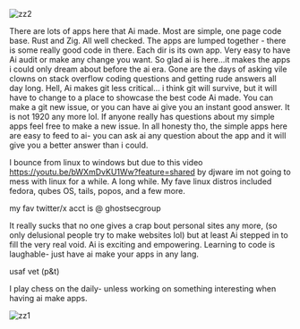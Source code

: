 ![zz2](https://github.com/user-attachments/assets/e54f4c9f-843b-4ae3-85b3-515c673b739e)






There are lots of apps here that Ai made. Most are simple, one page code base. Rust and Zig. All well checked. The apps are lumped together - there is some really good code in there. Each dir is its own app. Very easy to have Ai audit or make any change you want. So glad ai is here...it makes the apps i could only dream about before the ai era. Gone are the days of asking vile clowns on stack overflow coding questions and getting rude answers all day long. Hell, Ai makes git less critical... i think git will survive, but it will have to change to a place to showcase the best code Ai made. You can make a git new issue, or you can have ai give you an instant good answer. It is not 1920 any more lol. If anyone really has questions about my simple apps feel free to make a new issue. In all honesty tho, the simple apps here are easy to feed to ai- you can ask ai any question about the app and it will give you a better answer than i could. 

I bounce from linux to windows but due to this video https://youtu.be/bWXmDvKU1Ww?feature=shared by djware  im not going to mess with linux for a while. A long while. My fave linux distros included fedora, qubes OS, tails, popos, and a few more. 


my fav twitter/x acct is @ ghostsecgroup  


It really sucks that no one gives a crap bout personal sites any more, (so only delusional people try to make websites lol) but at least Ai stepped in to fill the very real void. Ai is
exciting and empowering. Learning to code is laughable- just have ai make your apps in any lang. 

 usaf vet (p&t)  

I play chess on the daily- unless working on something interesting when having ai make apps. 


![zz1](https://github.com/user-attachments/assets/26522f0b-7f6e-43b8-9298-d24958cd6ec4)
